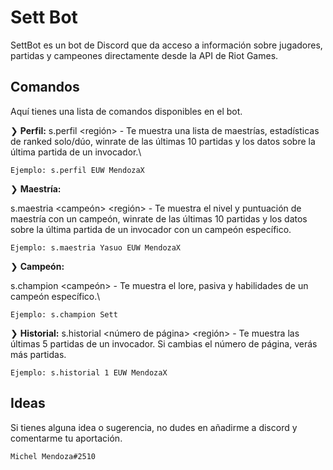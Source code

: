 # Sett Bot

SettBot es un bot de Discord que da acceso a información sobre jugadores, partidas  y campeones directamente desde la API de Riot Games.

## Comandos

Aquí tienes una lista de comandos disponibles en el bot.


❯ **Perfil:**
s.perfil <región> <nombre> - Te muestra una lista de maestrías, estadísticas de ranked solo/dúo, winrate de las últimas 10 partidas y los datos sobre la última partida de un invocador.\

``Ejemplo: s.perfil EUW MendozaX``

❯ **Maestría:**

s.maestria <campeón> <región> <nombre> - Te muestra el nivel y puntuación de maestría con un campeón, winrate de las últimas 10 partidas y los datos sobre la última partida de un invocador con un campeón específico.

``Ejemplo: s.maestria Yasuo EUW MendozaX``

❯ **Campeón:**

s.champion <campeón> - Te muestra el lore, pasiva y habilidades de un campeón específico.\

``Ejemplo: s.champion Sett``

❯ **Historial:** s.historial <número de página> <región> <nombre> - Te muestra las últimas 5 partidas de un invocador. Si cambias el número de página, verás más partidas.

``Ejemplo: s.historial 1 EUW MendozaX``



## Ideas
Si tienes alguna idea o sugerencia, no dudes en añadirme a discord y comentarme tu aportación.

``Michel Mendoza#2510``
